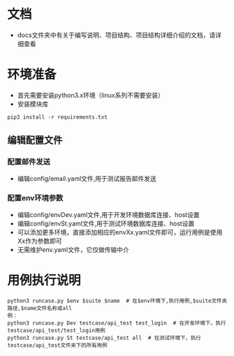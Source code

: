 # 文档
* docs文件夹中有关于编写说明、项目结构、项目结构详细介绍的文档，请详细查看

# 环境准备
* 首先需要安装python3.x环境（linux系列不需要安装）
* 安装模块库
```
pip3 install -r requirements.txt
```

## 编辑配置文件
### 配置邮件发送
* 编辑config/email.yaml文件,用于测试报告邮件发送
### 配置env环境参数
* 编辑config/envDev.yaml文件,用于开发环境数据库连接、host设置
* 编辑config/envSt.yaml文件,用于测试环境数据库连接、host设置
* 可以添加更多环境，直接添加相应的envXx.yaml文件即可，运行用例是使用Xx作为参数即可 
* 无需维护env.yaml文件，它仅做传输中介

# 用例执行说明
```
python3 runcase.py $env $suite $name  # 在$env环境下,执行用例,$suite文件夹路径,$name文件名称或all
例：
python3 runcase.py Dev testcase/api_test test_login  # 在开发环境下，执行testcase/api_test/test_login用例
python3 runcase.py St testcase/api_test all  # 在测试环境下，执行testcase/api_test文件夹下的所有用例
```
